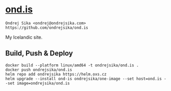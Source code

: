 # [ond.is](https://ond.is)

    Ondrej Sika <ondrej@ondrejsika.com>
    https://github.com/ondrejsika/ond.is

My Icelandic site.

## Build, Push & Deploy

```
docker build --platform linux/amd64 -t ondrejsika/ond.is .
docker push ondrejsika/ond.is
helm repo add ondrejsika https://helm.oxs.cz
helm upgrade --install ond-is ondrejsika/one-image --set host=ond.is --set image=ondrejsika/ond.is
```
